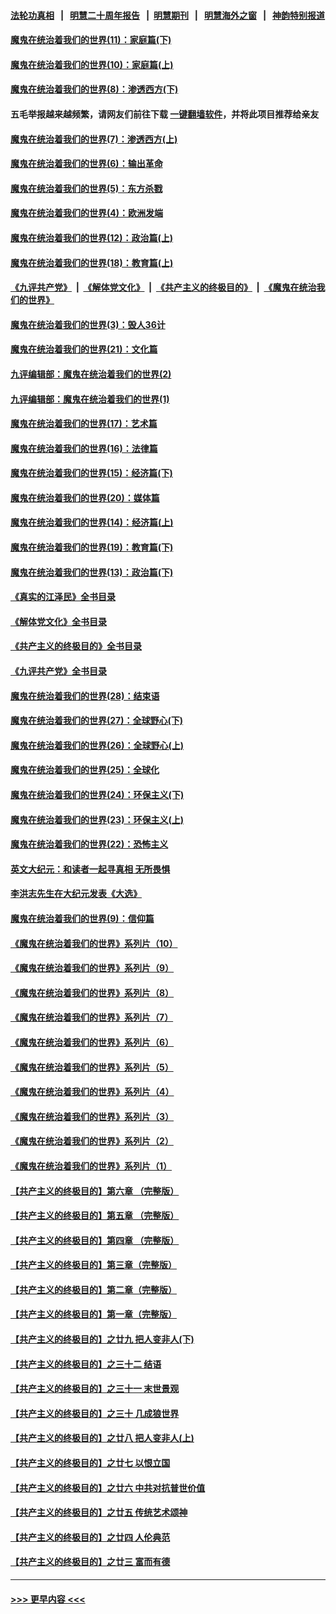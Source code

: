 #### [法轮功真相](https://github.com/gfw-breaker/truth/blob/master/README.md?t=0) &nbsp;&nbsp;|&nbsp;&nbsp; [明慧二十周年报告](https://github.com/gfw-breaker/mh-reports/blob/master/README.md?t=0) &nbsp;&nbsp;|&nbsp;&nbsp;[明慧期刊](https://github.com/gfw-breaker/mh-qikan) &nbsp;&nbsp;|&nbsp;&nbsp; [明慧海外之窗](https://github.com/gfw-breaker/mh-news/blob/master/README.md?t=0) &nbsp;&nbsp;|&nbsp;&nbsp; [神韵特别报道](https://github.com/gfw-breaker/mh-news/blob/master/shenyun.md?t=0)
#### [魔鬼在统治着我们的世界(11)：家庭篇(下)](../pages/nsc422/n10440961.md?t=12100750) 
#### [魔鬼在统治着我们的世界(10)：家庭篇(上)](../pages/nsc422/n10435448.md?t=12100750) 
#### [魔鬼在统治着我们的世界(8)：渗透西方(下)](../pages/nsc422/n10429603.md?t=12100750) 
#### 五毛举报越来越频繁，请网友们前往下载 [一键翻墙软件](https://github.com/gfw-breaker/ssr-accounts)，并将此项目推荐给亲友
#### [魔鬼在统治着我们的世界(7)：渗透西方(上)](../pages/nsc422/n10426013.md?t=12100750) 
#### [魔鬼在统治着我们的世界(6)：输出革命](../pages/nsc422/n10421536.md?t=12100750) 
#### [魔鬼在统治着我们的世界(5)：东方杀戮](../pages/nsc422/n10417707.md?t=12100750) 
#### [魔鬼在统治着我们的世界(4)：欧洲发端](../pages/nsc422/n10414890.md?t=12100750) 
#### [魔鬼在统治着我们的世界(12)：政治篇(上)](../pages/nsc422/n10444576.md?t=12100750) 
#### [魔鬼在统治着我们的世界(18)：教育篇(上)](../pages/nsc422/n10526970.md?t=12100750) 
#### [《九评共产党》](https://github.com/begood0513/9ping.md/blob/master/README.md) &nbsp;|&nbsp; [《解体党文化》](../../../../jtdwh.md/blob/master/README.md)  &nbsp;|&nbsp; [《共产主义的终极目的》](../../../../gczydzjmd.md/blob/master/README.md) &nbsp;|&nbsp; [《魔鬼在统治我们的世界》](../../../../mgztzwmdsj.md/blob/master/README.md) 
#### [魔鬼在统治着我们的世界(3)：毁人36计](../pages/nsc422/n10411583.md?t=12100750) 
#### [魔鬼在统治着我们的世界(21)：文化篇](../pages/nsc422/n10597706.md?t=12100750) 
#### [九评编辑部：魔鬼在统治着我们的世界(2)](../pages/nsc422/n10410036.md?t=12100750) 
#### [九评编辑部：魔鬼在统治着我们的世界(1)](../pages/nsc422/n10406825.md?t=12100750) 
#### [魔鬼在统治着我们的世界(17)：艺术篇](../pages/nsc422/n10499093.md?t=12100750) 
#### [魔鬼在统治着我们的世界(16)：法律篇](../pages/nsc422/n10485969.md?t=12100750) 
#### [魔鬼在统治着我们的世界(15)：经济篇(下)](../pages/nsc422/n10469975.md?t=12100750) 
#### [魔鬼在统治着我们的世界(20)：媒体篇](../pages/nsc422/n10586579.md?t=12100750) 
#### [魔鬼在统治着我们的世界(14)：经济篇(上)](../pages/nsc422/n10457370.md?t=12100750) 
#### [魔鬼在统治着我们的世界(19)：教育篇(下)](../pages/nsc422/n10564808.md?t=12100750) 
#### [魔鬼在统治着我们的世界(13)：政治篇(下)](../pages/nsc422/n10448270.md?t=12100750) 
#### [《真实的江泽民》全书目录](../pages/nsc422/n13721399.md?t=12100750) 
#### [《解体党文化》全书目录](../pages/nsc422/n13721157.md?t=12100750) 
#### [《共产主义的终极目的》全书目录](../pages/nsc422/n13721048.md?t=12100750) 
#### [《九评共产党》全书目录](../pages/nsc422/n13708085.md?t=12100750) 
#### [魔鬼在统治着我们的世界(28)：结束语](../pages/nsc422/n10936246.md?t=12100750) 
#### [魔鬼在统治着我们的世界(27)：全球野心(下)](../pages/nsc422/n10928319.md?t=12100750) 
#### [魔鬼在统治着我们的世界(26)：全球野心(上)](../pages/nsc422/n10900318.md?t=12100750) 
#### [魔鬼在统治着我们的世界(25)：全球化](../pages/nsc422/n10788205.md?t=12100750) 
#### [魔鬼在统治着我们的世界(24)：环保主义(下)](../pages/nsc422/n10695307.md?t=12100750) 
#### [魔鬼在统治着我们的世界(23)：环保主义(上)](../pages/nsc422/n10688613.md?t=12100750) 
#### [魔鬼在统治着我们的世界(22)：恐怖主义](../pages/nsc422/n10614727.md?t=12100750) 
#### [英文大纪元：和读者一起寻真相 无所畏惧](../pages/nsc422/n12542027.md?t=12100750) 
#### [李洪志先生在大纪元发表《大选》](../pages/nsc422/n12534746.md?t=12100750) 
#### [魔鬼在统治着我们的世界(9)：信仰篇](../pages/nsc422/n10432159.md?t=12100750) 
#### [《魔鬼在统治着我们的世界》系列片（10）](../pages/nsc422/n12292670.md?t=12100750) 
#### [《魔鬼在统治着我们的世界》系列片（9）](../pages/nsc422/n12290859.md?t=12100750) 
#### [《魔鬼在统治着我们的世界》系列片（8）](../pages/nsc422/n12287445.md?t=12100750) 
#### [《魔鬼在统治着我们的世界》系列片（7）](../pages/nsc422/n12283425.md?t=12100750) 
#### [《魔鬼在统治着我们的世界》系列片（6）](../pages/nsc422/n12282314.md?t=12100750) 
#### [《魔鬼在统治着我们的世界》系列片（5）](../pages/nsc422/n12281419.md?t=12100750) 
#### [《魔鬼在统治着我们的世界》系列片（4）](../pages/nsc422/n12274024.md?t=12100750) 
#### [《魔鬼在统治着我们的世界》系列片（3）](../pages/nsc422/n12271322.md?t=12100750) 
#### [《魔鬼在统治着我们的世界》系列片（2）](../pages/nsc422/n12269049.md?t=12100750) 
#### [《魔鬼在统治着我们的世界》系列片（1）](../pages/nsc422/n12267575.md?t=12100750) 
#### [【共产主义的终极目的】第六章 （完整版）](../pages/nsc422/n11428913.md?t=12100750) 
#### [【共产主义的终极目的】第五章 （完整版）](../pages/nsc422/n11428912.md?t=12100750) 
#### [【共产主义的终极目的】第四章 （完整版）](../pages/nsc422/n11428907.md?t=12100750) 
#### [【共产主义的终极目的】第三章（完整版）](../pages/nsc422/n11428848.md?t=12100750) 
#### [【共产主义的终极目的】第二章（完整版）](../pages/nsc422/n11428831.md?t=12100750) 
#### [【共产主义的终极目的】第一章（完整版）](../pages/nsc422/n11417651.md?t=12100750) 
#### [【共产主义的终极目的】之廿九 把人变非人(下)](../pages/nsc422/n11344140.md?t=12100750) 
#### [【共产主义的终极目的】之三十二 结语](../pages/nsc422/n11360535.md?t=12100750) 
#### [【共产主义的终极目的】之三十一 末世景观](../pages/nsc422/n11351129.md?t=12100750) 
#### [【共产主义的终极目的】之三十 几成狼世界](../pages/nsc422/n11348280.md?t=12100750) 
#### [【共产主义的终极目的】之廿八 把人变非人(上)](../pages/nsc422/n11340492.md?t=12100750) 
#### [【共产主义的终极目的】之廿七 以恨立国](../pages/nsc422/n11336944.md?t=12100750) 
#### [【共产主义的终极目的】之廿六 中共对抗普世价值](../pages/nsc422/n11324785.md?t=12100750) 
#### [【共产主义的终极目的】之廿五 传统艺术颂神](../pages/nsc422/n11296396.md?t=12100750) 
#### [【共产主义的终极目的】之廿四 人伦典范](../pages/nsc422/n11296397.md?t=12100750) 
#### [【共产主义的终极目的】之廿三 富而有德](../pages/nsc422/n11283598.md?t=12100750) 

----
#### [ >>> 更早内容 <<< ](../indexes/nsc422-earlier.md)
